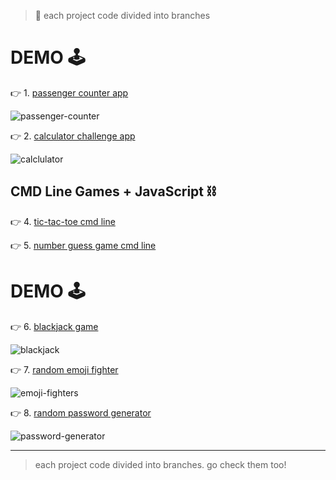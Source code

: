 > 📌 each project code divided into branches

# DEMO 🕹️

👉 1.  [passenger counter app](https://passenger-count-amrhnshh.netlify.app)

![passenger-counter](https://user-images.githubusercontent.com/89834315/212361756-11bcc747-630f-4d6c-9253-9dbb121bbadb.jpg)


👉 2.  [calculator challenge app](https://calculator-challenge-amrhnshh.netlify.app/)

![calclulator](https://user-images.githubusercontent.com/89834315/212361955-de9c3ca2-45bc-4719-bfe4-9adfc5743582.jpg)

<!-- ❌ 3.  [basketball scoreboard app](https://basketball-scoreboard-amrhnshh.netlify.app) -->

## CMD Line Games + JavaScript ⛓️

👉 4.  [tic-tac-toe cmd line](https://github.com/amirahnasihah/javascript-miniprojects/tree/main/04-tic-tac-toe)

👉 5.  [number guess game cmd line](https://github.com/amirahnasihah/javascript-miniprojects/tree/main/05-guessing-game)

# DEMO 🕹️

👉 6.  [blackjack game](https://blackjack-amrhsnhh.netlify.app/)

![blackjack](https://user-images.githubusercontent.com/89834315/212362649-804eedec-eda5-4df0-9c98-98dc6165e95d.png)

👉 7.  [random emoji fighter](https://emoji-fighters-amrhnshh.netlify.app/)

![emoji-fighters](https://user-images.githubusercontent.com/89834315/212362458-4529bce8-edc6-4742-a09c-5443d3c596b3.png)

👉 8.  [random password generator](https://password-generator-amrhnshh.netlify.app/)

![password-generator](https://user-images.githubusercontent.com/89834315/212362630-7066a168-b747-49e6-98b6-f18a48200fd3.png)

<hr/>

> each project code divided into branches. go check them too!
